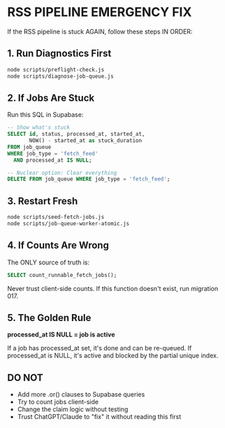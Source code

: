 # RSS PIPELINE EMERGENCY FIX

If the RSS pipeline is stuck AGAIN, follow these steps IN ORDER:

## 1. Run Diagnostics First
```bash
node scripts/preflight-check.js
node scripts/diagnose-job-queue.js
```

## 2. If Jobs Are Stuck
Run this SQL in Supabase:
```sql
-- Show what's stuck
SELECT id, status, processed_at, started_at, 
       NOW() - started_at as stuck_duration
FROM job_queue 
WHERE job_type = 'fetch_feed' 
  AND processed_at IS NULL;

-- Nuclear option: Clear everything
DELETE FROM job_queue WHERE job_type = 'fetch_feed';
```

## 3. Restart Fresh
```bash
node scripts/seed-fetch-jobs.js
node scripts/job-queue-worker-atomic.js
```

## 4. If Counts Are Wrong
The ONLY source of truth is:
```sql
SELECT count_runnable_fetch_jobs();
```

Never trust client-side counts. If this function doesn't exist, run migration 017.

## 5. The Golden Rule
**processed_at IS NULL = job is active**

If a job has processed_at set, it's done and can be re-queued.
If processed_at is NULL, it's active and blocked by the partial unique index.

## DO NOT
- Add more .or() clauses to Supabase queries
- Try to count jobs client-side
- Change the claim logic without testing
- Trust ChatGPT/Claude to "fix" it without reading this first
